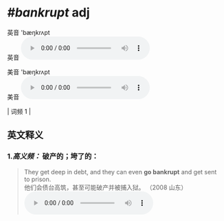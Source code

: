 # ***\#bankrupt*** adj
英音 'bæŋkrʌpt  
英音
<audio src="./media/bankrupt-B.aac" controls="controls"></audio>

美音 'bæŋkrʌpt  
美音
<audio src="./media/bankrupt.aac" controls="controls"></audio>



| 词频 1 |  

英文释义
---
### 1.*高义频：* **破产的；垮了的：**  

 > They get deep in debt, and they can even **go bankrupt** and get sent to prison.  
 > 他们会债台高筑，甚至可能破产并被捕入狱。  （2008 山东）  
<audio src="./media/1-bankrupt.aac" controls="controls"></audio>


